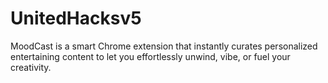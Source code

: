 # UnitedHacksv5
MoodCast is a smart Chrome extension that instantly curates personalized entertaining content to let you effortlessly unwind, vibe, or fuel your creativity.
